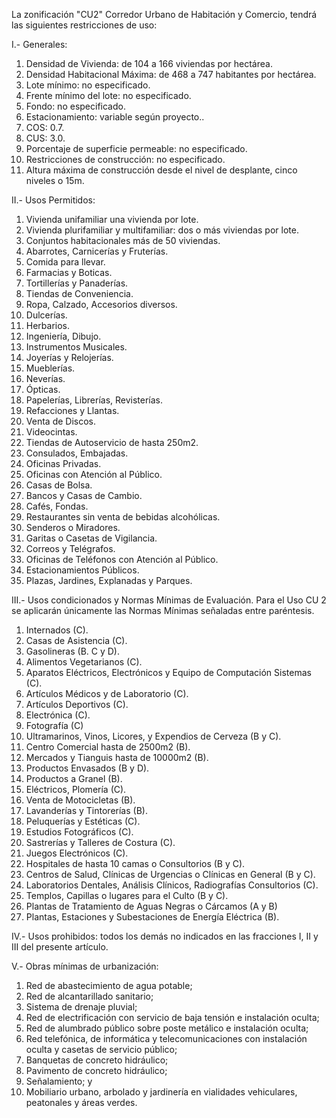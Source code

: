 
La zonificación "CU2" Corredor Urbano de Habitación y Comercio, tendrá las siguientes restricciones de uso:

I.- Generales:

1. Densidad de Vivienda: de 104 a 166 viviendas por hectárea.
2. Densidad Habitacional Máxima: de 468 a 747 habitantes por hectárea.
3. Lote mínimo: no especificado.
4. Frente mínimo del lote: no especificado.
5. Fondo: no especificado.
6. Estacionamiento: variable según proyecto..
7. COS: 0.7.
8. CUS: 3.0.
9. Porcentaje de superficie permeable: no especificado.
10. Restricciones de construcción: no especificado.
11. Altura máxima de construcción desde el nivel de desplante, cinco niveles o 15m.

II.- Usos Permitidos:

1. Vivienda unifamiliar una vivienda por lote.
2. Vivienda plurifamiliar y multifamiliar: dos o más viviendas por lote.
3. Conjuntos habitacionales más de 50 viviendas.
4. Abarrotes, Carnicerías y Fruterías.
5. Comida para llevar.
6. Farmacias y Boticas.
7. Tortillerías y Panaderías.
8. Tiendas de Conveniencia.
9. Ropa, Calzado, Accesorios diversos.
10. Dulcerías.
11. Herbarios.
12. Ingeniería, Dibujo.
13. Instrumentos Musicales.
14. Joyerías y Relojerías.
15. Mueblerías.
16. Neverías.
17. Ópticas.
18. Papelerías, Librerías, Revisterías.
19. Refacciones y Llantas.
20. Venta de Discos.
21. Videocintas.
22. Tiendas de Autoservicio de hasta 250m2.
23. Consulados, Embajadas.
24. Oficinas Privadas.
25. Oficinas con Atención al Público.
26. Casas de Bolsa.
27. Bancos y Casas de Cambio.
28. Cafés, Fondas.
29. Restaurantes sin venta de bebidas alcohólicas.
30. Senderos o Miradores.
31. Garitas o Casetas de Vigilancia.
32. Correos y Telégrafos.
33. Oficinas de Teléfonos con Atención al Público.
34. Estacionamientos Públicos.
35. Plazas, Jardines, Explanadas y Parques.

III.- Usos condicionados y Normas Mínimas de Evaluación. Para el Uso CU 2 se aplicarán únicamente las Normas Mínimas señaladas entre paréntesis.

1. Internados (C).
2. Casas de Asistencia (C).
3. Gasolineras (B. C y D).
4. Alimentos Vegetarianos (C).
5. Aparatos Eléctricos, Electrónicos y Equipo de Computación Sistemas (C).
6. Artículos Médicos y de Laboratorio (C).
7. Artículos Deportivos (C).
8. Electrónica (C).
9. Fotografía (C)
10. Ultramarinos, Vinos, Licores, y Expendios de Cerveza (B y C).
11. Centro Comercial hasta de 2500m2 (B).
12. Mercados y Tianguis hasta de 10000m2 (B).
13. Productos Envasados (B y D).
14. Productos a Granel (B).
15. Eléctricos, Plomería (C).
16. Venta de Motocicletas (B).
17. Lavanderías y Tintorerías (B).
18. Peluquerías y Estéticas (C).
19. Estudios Fotográficos (C).
20. Sastrerías y Talleres de Costura (C).
21. Juegos Electrónicos (C).
22. Hospitales de hasta 10 camas o Consultorios (B y C).
23. Centros de Salud, Clínicas de Urgencias o Clínicas en General (B y C).
24. Laboratorios Dentales, Análisis Clínicos, Radiografías Consultorios (C).
25. Templos, Capillas o lugares para el Culto (B y C).
26. Plantas de Tratamiento de Aguas Negras o Cárcamos (A y B)
27. Plantas, Estaciones y Subestaciones de Energía Eléctrica (B).

IV.- Usos prohibidos: todos los demás no indicados en las fracciones I, II y III del presente artículo.

V.- Obras mínimas de urbanización:

1. Red de abastecimiento de agua potable;
2. Red de alcantarillado sanitario;
3. Sistema de drenaje pluvial;
4. Red de electrificación con servicio de baja tensión e instalación oculta;
5. Red de alumbrado público sobre poste metálico e instalación oculta;
6. Red telefónica, de informática y telecomunicaciones con instalación oculta y casetas de servicio público;
7. Banquetas de concreto hidráulico;
8. Pavimento de concreto hidráulico;
9. Señalamiento; y
10. Mobiliario urbano, arbolado y jardinería en vialidades vehiculares, peatonales y áreas verdes.
